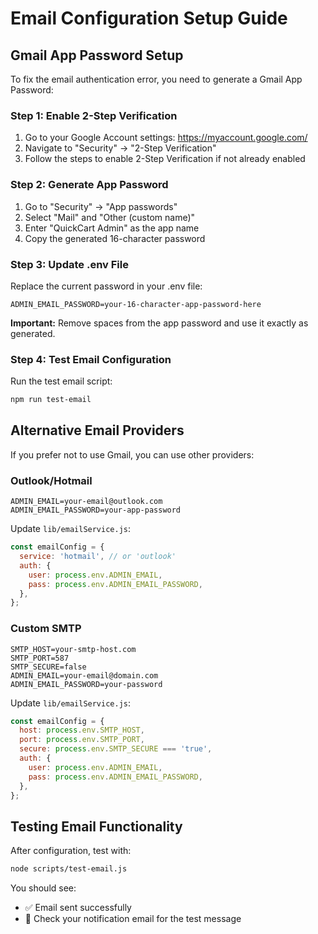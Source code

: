 # Email Configuration Setup Guide

## Gmail App Password Setup

To fix the email authentication error, you need to generate a Gmail App Password:

### Step 1: Enable 2-Step Verification
1. Go to your Google Account settings: https://myaccount.google.com/
2. Navigate to "Security" → "2-Step Verification"
3. Follow the steps to enable 2-Step Verification if not already enabled

### Step 2: Generate App Password
1. Go to "Security" → "App passwords"
2. Select "Mail" and "Other (custom name)"
3. Enter "QuickCart Admin" as the app name
4. Copy the generated 16-character password

### Step 3: Update .env File
Replace the current password in your .env file:

```env
ADMIN_EMAIL_PASSWORD=your-16-character-app-password-here
```

**Important:** Remove spaces from the app password and use it exactly as generated.

### Step 4: Test Email Configuration
Run the test email script:

```bash
npm run test-email
```

## Alternative Email Providers

If you prefer not to use Gmail, you can use other providers:

### Outlook/Hotmail
```env
ADMIN_EMAIL=your-email@outlook.com
ADMIN_EMAIL_PASSWORD=your-app-password
```

Update `lib/emailService.js`:
```javascript
const emailConfig = {
  service: 'hotmail', // or 'outlook'
  auth: {
    user: process.env.ADMIN_EMAIL,
    pass: process.env.ADMIN_EMAIL_PASSWORD,
  },
};
```

### Custom SMTP
```env
SMTP_HOST=your-smtp-host.com
SMTP_PORT=587
SMTP_SECURE=false
ADMIN_EMAIL=your-email@domain.com
ADMIN_EMAIL_PASSWORD=your-password
```

Update `lib/emailService.js`:
```javascript
const emailConfig = {
  host: process.env.SMTP_HOST,
  port: process.env.SMTP_PORT,
  secure: process.env.SMTP_SECURE === 'true',
  auth: {
    user: process.env.ADMIN_EMAIL,
    pass: process.env.ADMIN_EMAIL_PASSWORD,
  },
};
```

## Testing Email Functionality

After configuration, test with:
```bash
node scripts/test-email.js
```

You should see:
- ✅ Email sent successfully
- 📧 Check your notification email for the test message
